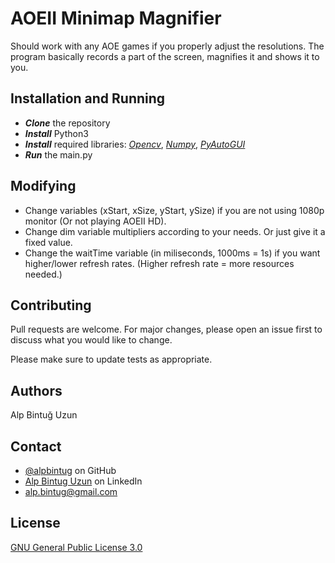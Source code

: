 # AOEII Minimap Magnifier

Should work with any AOE games if you properly adjust the resolutions. The program basically records a part of the screen, magnifies it and shows it to you.

## Installation and Running

- ***Clone*** the repository
- ***Install*** Python3
- ***Install*** required libraries: [*Opencv*](https://opencv.org/), [*Numpy*](https://numpy.org/), [*PyAutoGUI*](https://pyautogui.readthedocs.io/en/latest/)
- ***Run*** the main.py


## Modifying
- Change variables (xStart, xSize, yStart, ySize) if you are not using 1080p monitor (Or not playing AOEII HD).
- Change dim variable multipliers according to your needs. Or just give it a fixed value.
- Change the waitTime variable (in miliseconds, 1000ms = 1s) if you want higher/lower refresh rates. (Higher refresh rate = more resources needed.)

## Contributing
Pull requests are welcome. For major changes, please open an issue first to discuss what you would like to change.

Please make sure to update tests as appropriate.

## Authors
Alp Bintuğ Uzun

## Contact
- [@alpbintug](https://github.com/alpbintug) on GitHub
- [Alp Bintug Uzun](www.linkedin.com/in/alpbintug) on LinkedIn
- alp.bintug@gmail.com

## License
[GNU General Public License 3.0](https://www.gnu.org/licenses/gpl-3.0.en.html)
